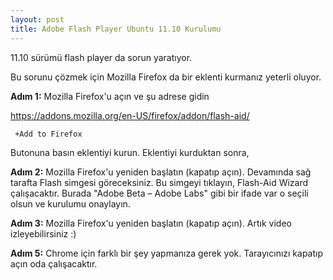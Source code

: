 ```yaml
---
layout: post
title: Adobe Flash Player Ubuntu 11.10 Kurulumu
---
```


<p>11.10 sürümü flash player da sorun yaratıyor.</p>
Bu sorunu çözmek için Mozilla Firefox da bir eklenti kurmanız yeterli oluyor.

<b>Adım 1:</b>
Mozilla Firefox'u açın ve şu adrese gidin

<a href = "https://addons.mozilla.org/en-US/firefox/addon/flash-aid/"> https://addons.mozilla.org/en-US/firefox/addon/flash-aid/ </a>

<p><code> +Add to Firefox </code></p>
Butonuna basın eklentiyi kurun. Eklentiyi kurduktan sonra,

<b>Adım 2:</b>
Mozilla Firefox'u yeniden başlatın (kapatıp açın). Devamında sağ tarafta Flash simgesi göreceksiniz. Bu simgeyi tıklayın, Flash-Aid Wizard çalışacaktır. Burada "Adobe Beta – Adobe Labs" gibi bir ifade var o seçili olsun ve kurulumu onaylayın.

<b>Adım 3:</b>
Mozilla Firefox'u yeniden başlatın (kapatıp açın). Artık video izleyebilirsiniz :)

<b>Adım 5:</b>
Chrome için farklı bir şey yapmanıza gerek yok. Tarayıcınızı kapatıp açın oda çalışacaktır.


